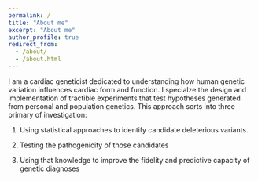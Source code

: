 ```yaml
---
permalink: /
title: "About me"
excerpt: "About me"
author_profile: true
redirect_from: 
  - /about/
  - /about.html
---
```


I am a cardiac geneticist dedicated to understanding how human genetic variation influences cardiac form and function. I specialze the design and implementation of tractible experiments that test hypotheses generated from personal and population genetics. This approach sorts into three primary of investigation:

1. Using statistical approaches to identify candidate deleterious variants.

2. Testing the pathogenicity of those candidates

3. Using that knowledge to improve the fidelity and predictive capacity of genetic diagnoses
